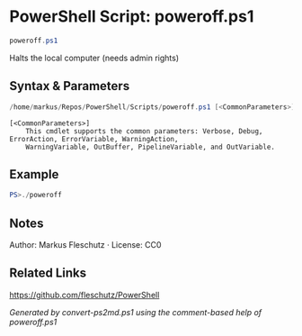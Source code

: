# PowerShell Script: poweroff.ps1
```powershell
poweroff.ps1
```

Halts the local computer (needs admin rights)

## Syntax & Parameters
```powershell
/home/markus/Repos/PowerShell/Scripts/poweroff.ps1 [<CommonParameters>]
```

```
[<CommonParameters>]
    This cmdlet supports the common parameters: Verbose, Debug, ErrorAction, ErrorVariable, WarningAction, 
    WarningVariable, OutBuffer, PipelineVariable, and OutVariable.
```

## Example
```powershell
PS>./poweroff
```


## Notes
Author: Markus Fleschutz · License: CC0

## Related Links
https://github.com/fleschutz/PowerShell

*Generated by convert-ps2md.ps1 using the comment-based help of poweroff.ps1*
